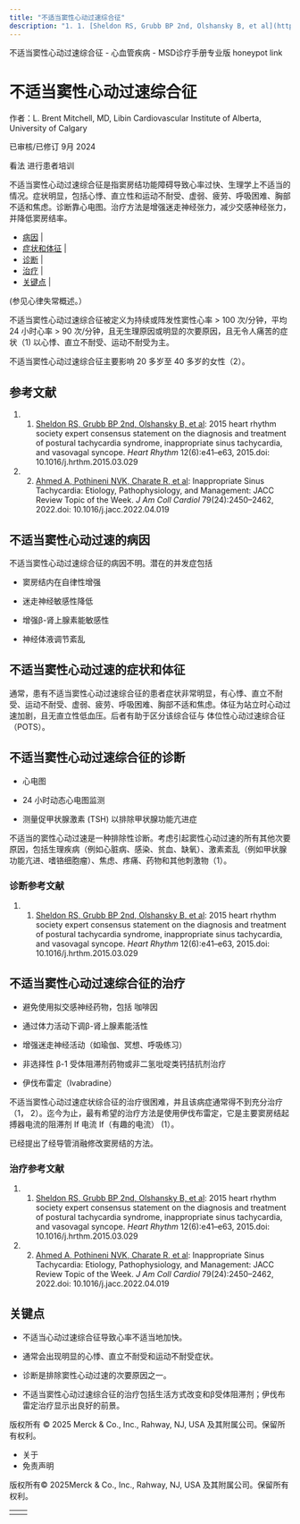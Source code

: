 ```yaml
---
title: "不适当窦性心动过速综合征"
description: "1. 1. [Sheldon RS, Grubb BP 2nd, Olshansky B, et al](https://pubmed.ncbi.nlm.nih.gov/25980576/): 2015 heart rhythm society expert consensus statement on the diagnosis and treatment of postural tachycardia syndrome, inappropriate sinus tachycardia, and vasovagal syncope. _Heart Rhythm_ 12(6):e41–e63, 2015.doi: 10.1016/j.hrthm.2015.03.029"
---
```


﻿不适当窦性心动过速综合征 \- 心血管疾病 \- MSD诊疗手册专业版 honeypot link

# 不适当窦性心动过速综合征

作者：L. Brent Mitchell, MD, Libin Cardiovascular Institute of Alberta, University of Calgary

已审核/已修订 9月 2024

看法 进行患者培训

不适当窦性心动过速综合征是指窦房结功能障碍导致心率过快、生理学上不适当的情况。症状明显，包括心悸、直立性和运动不耐受、虚弱、疲劳、呼吸困难、胸部不适和焦虑。诊断靠心电图。治疗方法是增强迷走神经张力，减少交感神经张力，并降低窦房结率。

- [病因](#病因_v93815084_zh) \|
- [症状和体征](#症状和体征_v93815097_zh) \|
- [诊断](#诊断_v93815102_zh) \|
- [治疗](#治疗_v93815120_zh) \|
- [关键点](#关键点_v93815149_zh) \|

(参见心律失常概述。）

不适当窦性心动过速综合征被定义为持续或阵发性窦性心率 \> 100 次/分钟，平均 24 小时心率 > 90 次/分钟，且无生理原因或明显的次要原因，且无令人痛苦的症状（1) 以心悸、直立不耐受、运动不耐受为主。

不适当窦性心动过速综合征主要影响 20 多岁至 40 多岁的女性（2）。

## 参考文献

1. 1. [Sheldon RS, Grubb BP 2nd, Olshansky B, et al](https://pubmed.ncbi.nlm.nih.gov/25980576/): 2015 heart rhythm society expert consensus statement on the diagnosis and treatment of postural tachycardia syndrome, inappropriate sinus tachycardia, and vasovagal syncope. _Heart Rhythm_ 12(6):e41–e63, 2015.doi: 10.1016/j.hrthm.2015.03.029

2. 2. [Ahmed A, Pothineni NVK, Charate R, et al](https://pubmed.ncbi.nlm.nih.gov/35710196/): Inappropriate Sinus Tachycardia: Etiology, Pathophysiology, and Management: JACC Review Topic of the Week. _J Am Coll Cardiol_ 79(24):2450–2462, 2022.doi: 10.1016/j.jacc.2022.04.019


## 不适当窦性心动过速的病因

不适当窦性心动过速综合征的病因不明。潜在的并发症包括

- 窦房结内在自律性增强

- 迷走神经敏感性降低

- 增强β-肾上腺素能敏感性

- 神经体液调节紊乱


## 不适当窦性心动过速的症状和体征

通常，患有不适当窦性心动过速综合征的患者症状非常明显，有心悸、直立不耐受、运动不耐受、虚弱、疲劳、呼吸困难、胸部不适和焦虑。体征为站立时心动过速加剧，且无直立性低血压。后者有助于区分该综合征与 体位性心动过速综合征 （POTS）。

## 不适当窦性心动过速综合征的诊断

- 心电图

- 24 小时动态心电图监测

- 测量促甲状腺激素 (TSH) 以排除甲状腺功能亢进症


不适当的窦性心动过速是一种排除性诊断。考虑引起窦性心动过速的所有其他次要原因，包括生理疾病（例如心脏病、感染、贫血、缺氧）、激素紊乱（例如甲状腺功能亢进、嗜铬细胞瘤）、焦虑、疼痛、药物和其他刺激物（1）。

### 诊断参考文献

1. 1. [Sheldon RS, Grubb BP 2nd, Olshansky B, et al](https://pubmed.ncbi.nlm.nih.gov/25980576/): 2015 heart rhythm society expert consensus statement on the diagnosis and treatment of postural tachycardia syndrome, inappropriate sinus tachycardia, and vasovagal syncope. _Heart Rhythm_ 12(6):e41–e63, 2015.doi: 10.1016/j.hrthm.2015.03.029


## 不适当窦性心动过速综合征的治疗

- 避免使用拟交感神经药物，包括 咖啡因

- 通过体力活动下调β-肾上腺素能活性

- 增强迷走神经活动（如瑜伽、冥想、呼吸练习）

- 非选择性 β-1 受体阻滞剂药物或非二氢吡啶类钙拮抗剂治疗

- 伊伐布雷定（Ivabradine）


不适当窦性心动过速症状综合征的治疗很困难，并且该病症通常得不到充分治疗（1， 2）。迄今为止，最有希望的治疗方法是使用伊伐布雷定，它是主要窦房结起搏器电流的阻滞剂 If 电流 If（有趣的电流） (1）。

已经提出了经导管消融修改窦房结的方法。

### 治疗参考文献

1. 1. [Sheldon RS, Grubb BP 2nd, Olshansky B, et al](https://pubmed.ncbi.nlm.nih.gov/25980576/): 2015 heart rhythm society expert consensus statement on the diagnosis and treatment of postural tachycardia syndrome, inappropriate sinus tachycardia, and vasovagal syncope. _Heart Rhythm_ 12(6):e41–e63, 2015.doi: 10.1016/j.hrthm.2015.03.029

2. 2. [Ahmed A, Pothineni NVK, Charate R, et al](https://pubmed.ncbi.nlm.nih.gov/35710196/): Inappropriate Sinus Tachycardia: Etiology, Pathophysiology, and Management: JACC Review Topic of the Week. _J Am Coll Cardiol_ 79(24):2450–2462, 2022.doi: 10.1016/j.jacc.2022.04.019


## 关键点

- 不适当心动过速综合征导致心率不适当地加快。

- 通常会出现明显的心悸、直立不耐受和运动不耐受症状。

- 诊断是排除窦性心动过速的次要原因之一。

- 不适当窦性心动过速综合征的治疗包括生活方式改变和β受体阻滞剂；伊伐布雷定治疗显示出良好的前景。




版权所有 © 2025
Merck & Co., Inc., Rahway, NJ, USA 及其附属公司。保留所有权利。

- 关于
- 免责声明

版权所有© 2025Merck & Co., Inc., Rahway, NJ, USA 及其附属公司。保留所有权利。

|     |     |
| --- | --- |
|  |  |